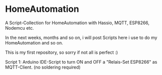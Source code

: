 # HomeAutomation
A Script-Collection for HomeAutomation with Hassio, MQTT, ESP8266, Nodemcu etc.


In the next weeks, months and so on, i will post Scripts here i use to do my HomeAutomation and so on.

This is my first repository, so sorry if not all is perfect :)

Script 1: Arduino IDE-Script to turn ON and OFF a "Relais-Set ESP8266" as MQTT-Client. (no soldering required)
